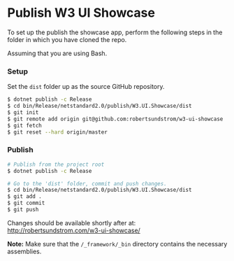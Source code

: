# Publish W3 UI Showcase

To set up the publish the showcase app, perform the following steps in the folder in which you have cloned the repo.

Assuming that you are using Bash.

### Setup
Set the ```dist``` folder up as the source GitHub repository.

```sh
$ dotnet publish -c Release
$ cd bin/Release/netstandard2.0/publish/W3.UI.Showcase/dist
$ git init
$ git remote add origin git@github.com:robertsundstrom/w3-ui-showcase
$ git fetch
$ git reset --hard origin/master
```
### Publish

```sh
# Publish from the project root
$ dotnet publish -c Release

# Go to the 'dist' folder, commit and push changes.
$ cd bin/Release/netstandard2.0/publish/W3.UI.Showcase/dist
$ git add .
$ git commit
$ git push
```

Changes should be available shortly after at: http://robertsundstrom.com/w3-ui-showcase/


**Note:** Make sure that the ```/_framework/_bin``` directory contains the necessary assemblies.
